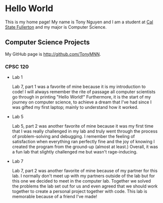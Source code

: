 # Hello World

This is my home page! My name is Tony Nguyen and I am a student at [Cal State Fullerton](http://www.fullerton.edu/) and my major is Computer Science.

## Computer Science Projects

My GitHub page is http://github.com/TonyMNN.

### CPSC 120

* Lab 1

    Lab 7, part 1 was a favorite of mine because it is my introduction to code! I will always remember the rite of passage all computer scientists go through in printing "Hello World!" Furthermore, it is the start of my journey on computer science, to achieve a dream that I've had since I was gifted my first laptop; mainly to understand how it worked.
* Lab 5

    Lab 5, part 2 was another favorite of mine because it was my first time that I was really challenged in my lab and truly went through the process of problem-solving and debugging. I remember the feeling of satisfaction when everything ran perfectly fine and the joy of knowing I created the program from the ground-up (almost at least.) Overall, it was a fun lab that slightly challenged me but wasn't rage-inducing.
* Lab 7

    Lab 7, part 2 was another favorite of mine because of my partner for this lab. I normally don't meet up with my partners outside of the lab but for this one we decided to meet in the computer lab. Together we solved the problems the lab set out for us and even agreed that we should work together to create a personal project together with code. This lab is memorable because of a friend I've made!